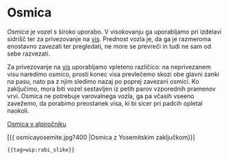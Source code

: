 # Osmica

*Osmica* je vozel s široko uporabo. V visokovanju ga uporabljamo pri
izdelavi sidrišč ter za privezovanje na [vis](/vis). Prednost
vozla je, da ga je razmeroma enostavno zavezati ter pregledati, ne more
se prevreči in tudi ne sam od sebe razvezati.

Za privezovanje na [vis](/vis) uporabljamo vpleteno različico:
na neprivezanem visu naredimo osmico, prosti konec visa prevlečemo skozi
obe glavni zanki na pasu, nato pa z njim sledimo nazaj po poprej
zavezani osmici. Ko zaključimo, mora biti vozel sestavljen iz petih
parov vzporednih pramenov vrvi. Osmica ne potrebuje varovalnega vozla,
ga pa včasih vseeno zavežemo, da porabimo preostanek visa, ki bi sicer
pri padcih opletal naokoli.

[Osmica v
alpiročniku](/https:*alpirocnik.rasica.org/wiki/Vrvi,_vozli_in_njihova_uporaba#Osmica.C2.A0)

\[{{ osmicayosemite.jpg?400 \|Osmica z Yosemitskim zaključkom}}\]

```{=mediawiki}
{{tag>wip:rabi_slike}}
```
